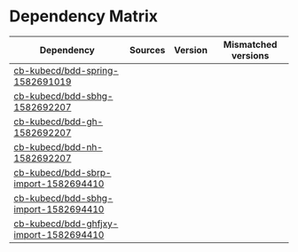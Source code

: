 # Dependency Matrix

Dependency | Sources | Version | Mismatched versions
---------- | ------- | ------- | -------------------
[cb-kubecd/bdd-spring-1582691019](https://github.com/cb-kubecd/bdd-spring-1582691019.git) |  | []() | 
[cb-kubecd/bdd-sbhg-1582692207](https://github.com/cb-kubecd/bdd-sbhg-1582692207.git) |  | []() | 
[cb-kubecd/bdd-gh-1582692207](https://github.com/cb-kubecd/bdd-gh-1582692207.git) |  | []() | 
[cb-kubecd/bdd-nh-1582692207](https://github.com/cb-kubecd/bdd-nh-1582692207.git) |  | []() | 
[cb-kubecd/bdd-sbrp-import-1582694410](https://github.com/cb-kubecd/bdd-sbrp-import-1582694410.git) |  | []() | 
[cb-kubecd/bdd-sbhg-import-1582694410](https://github.com/cb-kubecd/bdd-sbhg-import-1582694410.git) |  | []() | 
[cb-kubecd/bdd-ghfjxy-import-1582694410](https://github.com/cb-kubecd/bdd-ghfjxy-import-1582694410.git) |  | []() | 
